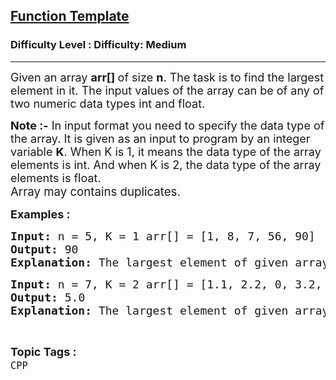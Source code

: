 <h2><a href="https://www.geeksforgeeks.org/problems/function-template/1?page=1&difficulty=Medium&status=unsolved&sortBy=accuracy">Function Template</a></h2><h3>Difficulty Level : Difficulty: Medium</h3><hr><div class="problems_problem_content__Xm_eO"><p><span style="font-size: 18px;">Given an array <strong>a</strong><strong>rr[] </strong>of size <strong>n</strong>. The task is to find the largest element in it. The input values of the array can be of any of two numeric data types&nbsp;int and float.</span></p>
<p><span style="font-size: 18px;"><strong>Note :-</strong> In input format you need to specify the data type of the array. It is given as an input to program by an integer variable <strong>K</strong>. When K is 1, it means the data type of the array elements is int. And when K is 2, the data type of the array elements is float.<br></span><span style="font-size: 14pt;">Array may contains duplicates.<br></span></p>
<p><span style="font-size: 14pt;"><strong style="font-size: 18px;">Examples :<br></strong></span></p>
<pre><span style="font-size: 14pt;"><span style="font-size: 18px;"><strong>Input:&nbsp;</strong>n = 5, K = 1 arr[] = [1, 8, 7, 56, 90]</span><br style="font-family: -apple-system, BlinkMacSystemFont, 'Segoe UI', Roboto, Oxygen, Ubuntu, Cantarell, 'Open Sans', 'Helvetica Neue', sans-serif; font-size: medium; white-space: normal;"><strong style="font-size: 18px;">Output:&nbsp;</strong><span style="font-size: 18px;">90</span><br style="font-family: -apple-system, BlinkMacSystemFont, 'Segoe UI', Roboto, Oxygen, Ubuntu, Cantarell, 'Open Sans', 'Helvetica Neue', sans-serif; font-size: medium; white-space: normal;"><span style="font-size: 18px;"><strong>Explanation:&nbsp;</strong>The largest element of given array is 90.</span></span></pre>
<pre><span style="font-size: 18px;"><strong>Input: </strong>n = 7, K = 2 arr[] = [1.1, 2.2, 0, 3.2, 2.7, 4.6, 5.0] <br></span><span style="font-size: 18px;"><strong>Output: </strong>5.0 <br></span><span style="font-size: 18px;"><strong>Explanation: </strong>The largest element of given array is 5.</span><span style="font-size: 18px;"> </span></pre></div><br><p><span style=font-size:18px><strong>Topic Tags : </strong><br><code>CPP</code>&nbsp;
